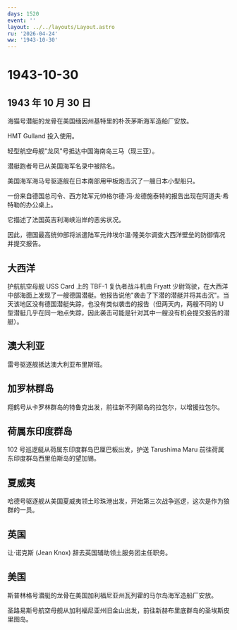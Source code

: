 ```yaml
---
days: 1520
event: ''
layout: ../../layouts/Layout.astro
ru: '2026-04-24'
ww: '1943-10-30'
---
```


# 1943-10-30

## 1943 年 10 月 30 日

海猫号潜艇的龙骨在美国缅因州基特里的朴茨茅斯海军造船厂安放。

HMT Gulland 投入使用。

轻型航空母舰"龙凤"号抵达中国海南岛三马（现三亚）。

潜艇跑者号已从美国海军名录中被除名。

美国海军海马号驱逐舰在日本南部用甲板炮击沉了一艘日本小型船只。

一份来自德国总司令、西方陆军元帅格尔德·冯·龙德施泰特的报告出现在阿道夫·希特勒的办公桌上。

它描述了法国英吉利海峡沿岸的恶劣状况。

因此，德国最高统帅部将派遣陆军元帅埃尔温·隆美尔调查大西洋壁垒的防御情况并提交报告。

## 大西洋

护航航空母舰 USS Card 上的 TBF-1 复仇者战斗机由 Fryatt
少尉驾驶，在大西洋中部海面上发现了一艘德国潜艇。他报告说他"袭击了下潜的潜艇并将其击沉"。当天该地区没有德国潜艇失踪，也没有类似袭击的报告（但两天内，两艘不同的
U
型潜艇几乎在同一地点失踪，因此袭击可能是针对其中一艘没有机会提交报告的潜艇）。

## 澳大利亚

雷号驱逐舰抵达澳大利亚布里斯班。

## 加罗林群岛

翔鹤号从卡罗林群岛的特鲁克出发，前往新不列颠岛的拉包尔，以增援拉包尔。

## 荷属东印度群岛

102 号巡逻艇从荷属东印度群岛巴厘巴板出发，护送 Tarushima Maru
前往荷属东印度群岛西里伯斯岛的望加锡。

## 夏威夷

哈德号驱逐舰从美国夏威夷领土珍珠港出发，开始第三次战争巡逻，这次是作为狼群的一员。

## 英国

让·诺克斯 (Jean Knox) 辞去英国辅助领土服务团主任职务。

## 美国

斯普林格号潜艇的龙骨在美国加利福尼亚州瓦列霍的马尔岛海军造船厂安放。

圣路易斯号航空母舰从加利福尼亚州旧金山出发，前往新赫布里底群岛的圣埃斯皮里图岛。